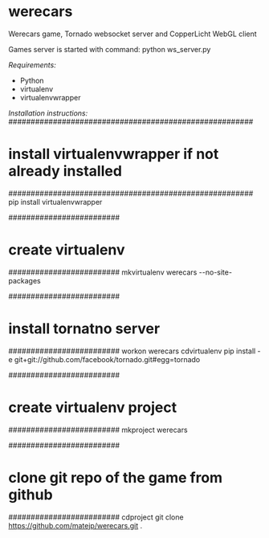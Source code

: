 werecars
========

Werecars game, Tornado websocket server and CopperLicht WebGL client

Games server is started with command:
python ws_server.py

*Requirements:*
* Python
* virtualenv
* virtualenvwrapper

*Installation instructions:*
#######################################################
# install virtualenvwrapper if not already installed
#######################################################
pip install virtualenvwrapper

#########################
# create virtualenv
#########################
mkvirtualenv werecars --no-site-packages

#########################
# install tornatno server
#########################
workon werecars
cdvirtualenv
pip install -e git+git://github.com/facebook/tornado.git#egg=tornado

#########################
# create virtualenv project
#########################
mkproject werecars

#########################
# clone git repo of the game from github
#########################
cdproject
git clone https://github.com/matejp/werecars.git .
